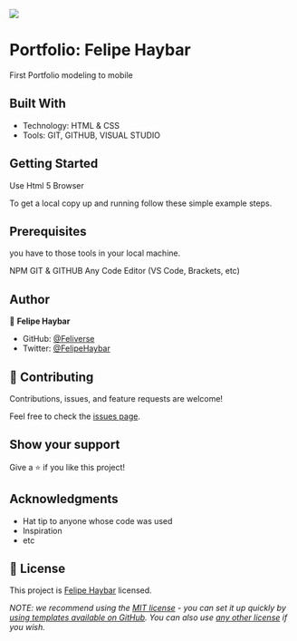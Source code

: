 ![](https://img.shields.io/badge/Microverse-blueviolet)

# Portfolio: Felipe Haybar

First Portfolio modeling to mobile

## Built With

- Technology: HTML & CSS
- Tools: GIT, GITHUB,  VISUAL STUDIO

## Getting Started

Use Html 5 Browser

To get a local copy up and running follow these simple example steps.
## Prerequisites
you have to those tools in your local machine.

 NPM
 GIT & GITHUB
 Any Code Editor (VS Code, Brackets, etc)

## Author

👤 **Felipe Haybar**

- GitHub: [@Feliverse](https://github.com/Feliverse)
- Twitter: [@FelipeHaybar](https://twitter.com/FelipeHaybar)


## 🤝 Contributing

Contributions, issues, and feature requests are welcome!

Feel free to check the [issues page](../../issues/).

## Show your support

Give a ⭐️ if you like this project!

## Acknowledgments

- Hat tip to anyone whose code was used
- Inspiration
- etc

## 📝 License

This project is [Felipe Haybar](./LICENSE) licensed.

_NOTE: we recommend using the [MIT license](https://choosealicense.com/licenses/mit/) - you can set it up quickly by [using templates available on GitHub](https://docs.github.com/en/communities/setting-up-your-project-for-healthy-contributions/adding-a-license-to-a-repository). You can also use [any other license](https://choosealicense.com/licenses/) if you wish._

